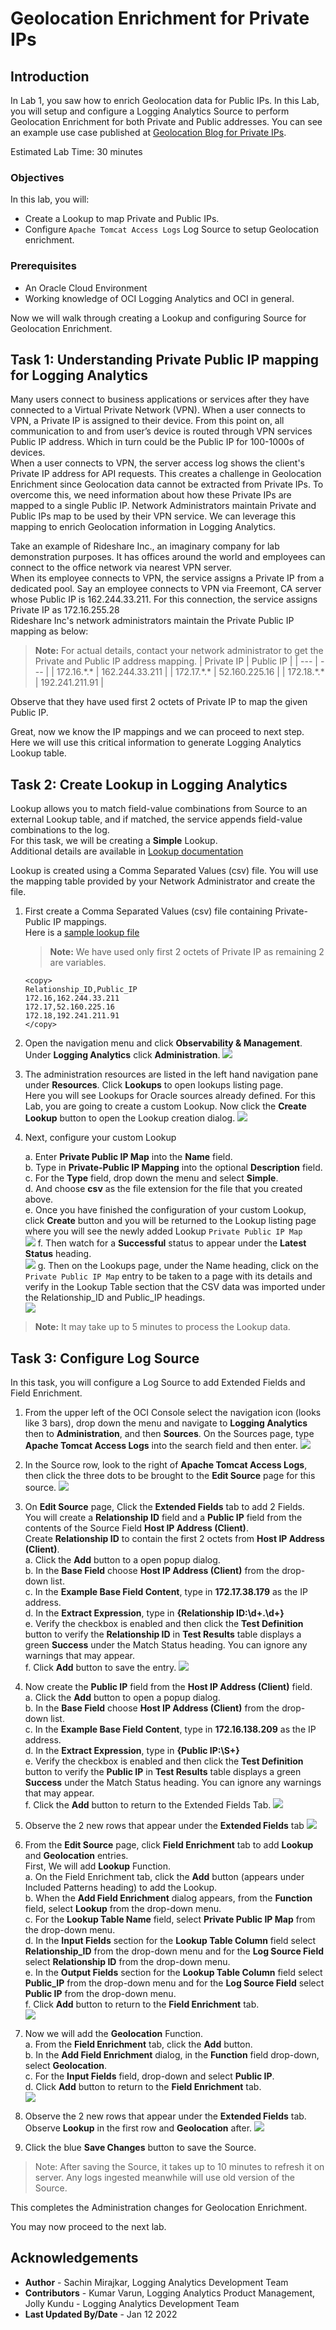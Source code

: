 # Geolocation Enrichment for Private IPs

## Introduction

In Lab 1, you saw how to enrich Geolocation data for Public IPs. In this Lab, you will setup and configure a Logging Analytics Source to perform Geolocation Enrichment for both Private and Public addresses.
You can see an example use case published at [Geolocation Blog for Private IPs](https.blogs.oracle.com).

Estimated Lab Time: 30 minutes

### Objectives

In this lab, you will:
* Create a Lookup to map Private and Public IPs.
* Configure `Apache Tomcat Access Logs` Log Source to setup Geolocation enrichment.

### Prerequisites

* An Oracle Cloud Environment
* Working knowledge of OCI Logging Analytics and OCI in general.


Now we will walk through creating a Lookup and configuring Source for Geolocation Enrichment.

## **Task 1:**  Understanding Private Public IP mapping for Logging Analytics
Many users connect to business applications or services after they have connected to a Virtual Private Network (VPN). When a user connects to VPN, a Private IP is assigned to their device. From this point on, all communication to and from user’s device is routed through VPN services Public IP address. Which in turn could be the Public IP for 100-1000s of devices.</br>
When a user connects to VPN, the server access log shows the client's Private IP address for API requests. This creates a challenge in Geolocation Enrichment since Geolocation data cannot be extracted from Private IPs. To overcome this, we need information about how these Private IPs are mapped to a single Public IP.
Network Administrators maintain Private and Public IPs map to be used by their VPN service. We can leverage this mapping to enrich Geolocation information in Logging Analytics.

Take an example of Rideshare Inc., an imaginary company for lab demonstration purposes. It has offices around the world and employees can connect to the office network via nearest VPN server.</br>
When its employee connects to VPN, the service assigns a Private IP from a dedicated pool. Say an employee connects to VPN via Freemont, CA server whose Public IP is 162.244.33.211. For this connection, the service assigns Private IP as 172.16.255.28</br>
Rideshare Inc's network administrators maintain the Private Public IP mapping as below:
> **Note:** For actual details, contact your network administrator to get the Private and Public IP address mapping.
| Private IP |  Public IP |
| --- | --- |
| 172.16.\*.\* | 162.244.33.211 |
| 172.17.\*.\* | 52.160.225.16 |
| 172.18.\*.\* | 192.241.211.91 |

Observe that they have used first 2 octets of Private IP to map the given Public IP.

Great, now we know the IP mappings and we can proceed to next step. Here we will use this critical information to generate Logging Analytics Lookup table.

## **Task 2:**  Create Lookup in Logging Analytics
Lookup allows you to match field-value combinations from Source to an external Lookup table, and if matched, the service appends field-value combinations to the log.</br>
For this task, we will be creating a **Simple** Lookup.</br>
Additional details are available in [Lookup documentation](https://docs.oracle.com/en-us/iaas/logging-analytics/doc/manage-lookups.html)

Lookup is created using a Comma Separated Values (csv) file. You will use the mapping table provided by your Network Administrator and create the file.

1. First create a Comma Separated Values (csv) file containing Private-Public IP mappings.</br>
Here is a [sample lookup file](./images/private-public-ip-mapping.csv)
    > **Note:** We have used only first 2 octets of Private IP as remaining 2 are variables.
    ```
    <copy>
    Relationship_ID,Public_IP
    172.16,162.244.33.211
    172.17,52.160.225.16
    172.18,192.241.211.91
    </copy>
    ```

2. Open the navigation menu and click **Observability & Management**. Under **Logging Analytics** click **Administration**.
![](./images/oci-console-menu-la-admin.jpg " ")

3. The administration resources are listed in the left hand navigation pane under **Resources**. Click **Lookups** to open lookups listing page.</br>
Here you will see Lookups for Oracle sources already defined. For this Lab, you are going to create a custom Lookup. Now click the **Create Lookup** button to open the Lookup creation dialog.
     ![](./images/admin-lookup-home.jpg " ")

4. Next, configure your custom Lookup

    a. Enter **Private Public IP Map** into the **Name** field.</br>
    b. Type in **Private-Public IP Mapping** into the optional **Description** field.</br>
    c. For the **Type** field, drop down the menu and select **Simple**.</br>
    d. And choose **csv** as the file extension for the file that you created above.</br>
    e. Once you have finished the configuration of your custom Lookup, click **Create** button and you will be returned to the Lookup listing page where you will see the newly added Lookup `Private Public IP Map`</br>
        ![](./images/admin-lookup-create.jpg " ")
    f. Then watch for a **Successful** status to appear under the **Latest Status** heading.</br>
        ![](./images/admin-lookup-create-success.jpg " ")
    g. Then on the Lookups page, under the Name heading, click on the `Private Public IP Map` entry to be taken to a page with its details and verify in the Lookup Table section that the CSV data was imported under the Relationship\_ID and Public\_IP headings.</br>
        ![](./images/admin-lookup-create-success-table.jpg " ")
> **Note:** It may take up to 5 minutes to process the Lookup data.


## **Task 3:**  Configure Log Source
In this task, you will configure a Log Source to add Extended Fields and Field Enrichment.

1. From the upper left of the OCI Console select the navigation icon (looks like 3 bars), drop down the menu and navigate to **Logging Analytics** then to **Administration**, and then **Sources**. On the Sources page, type **Apache Tomcat Access Logs** into the search field and then enter.
     ![](./images/admin-source-search.jpg " ")

2. In the Source row, look to the right of **Apache Tomcat Access Logs**, then click the three dots to be brought to the **Edit Source** page for this source.
![](./images/admin-source-source-edit-included-patterns.jpg " ")

3. On **Edit Source** page, Click the **Extended Fields** tab to add 2 Fields.</br>
    You will create a **Relationship ID** field and a **Public IP** field from the contents of the Source Field **Host IP Address (Client)**.</br>
    Create **Relationship ID** to contain the first 2 octets from **Host IP Address (Client)**.</br>
      a. Click the **Add** button to a open popup dialog.</br>
      b. In the **Base Field** choose **Host IP Address (Client)** from the drop-down list.</br>
      c. In the **Example Base Field Content**, type in **172.17.38.179** as the IP address.</br>
      d. In the **Extract Expression**, type in **{Relationship ID:\d+.\d+}**</br>
      e. Verify the checkbox is enabled and then click the **Test Definition** button to verify the **Relationship ID** in **Test Results** table displays a green **Success** under the Match Status heading. You can ignore any warnings that may appear.</br>
      f. Click **Add** button to save the entry.
      ![](./images/admin-source-edit-ext-field-add1.jpg " ")

4. Now create the **Public IP** field from the **Host IP Address (Client)** field.</br>
      a. Click the **Add** button to open a popup dialog.</br>
      b. In the **Base Field** choose **Host IP Address (Client)** from the drop-down list.</br>
      c. In the **Example Base Field Content**, type in **172.16.138.209** as the IP address.</br>
      d. In the **Extract Expression**, type in **{Public IP:\S+}**</br>
      e. Verify the checkbox is enabled and then click the **Test Definition** button to verify the **Public IP** in **Test Results** table displays a green **Success** under the Match Status heading. You can ignore any warnings that may appear.</br>
      f. Click the **Add** button to return to the Extended Fields Tab.
      ![](./images/admin-source-edit-ext-field-add2.jpg " ")

5. Observe the 2 new rows that appear under the **Extended Fields** tab
  ![](./images/admin-source-edit-ext-field-final.jpg " ")

6. From the **Edit Source** page, click **Field Enrichment** tab to add  **Lookup** and **Geolocation** entries.</br>
    First, We will add **Lookup** Function.</br>
      a. On the Field Enrichment tab, click the **Add** button (appears under Included Patterns heading) to add the Lookup.</br>
      b. When the **Add Field Enrichment** dialog appears, from the **Function** field, select **Lookup** from the drop-down menu.</br>
      c. For the **Lookup Table Name** field, select **Private Public IP Map** from the drop-down menu.</br>
      d. In the **Input Fields** section for the **Lookup Table Column** field select **Relationship\_ID** from the drop-down menu and for the **Log Source Field** select **Relationship ID** from the drop-down menu.</br>
      e. In the **Output Fields** section for the **Lookup Table Column** field select **Public_IP** from the drop-down menu and for the **Log Source Field** select **Public IP** from the drop-down menu.</br>
      f. Click **Add** button to return to the **Field Enrichment** tab.</br>
      ![](./images/admin-source-edit-field-enrichment-lookup.jpg " ")

7. Now we will add the **Geolocation** Function.</br>
      a. From the **Field Enrichment** tab, click the **Add** button.</br>
      b. In the **Add Field Enrichment** dialog, in the **Function** field drop-down, select **Geolocation**.</br>
      c. For the **Input Fields** field, drop-down and select **Public IP**.</br>
      d. Click **Add** button to return to the **Field Enrichment** tab.</br>
      ![](./images/admin-source-edit-field-enrichment-geo.jpg " ")

8. Observe the 2 new rows that appear under the **Extended Fields** tab. Observe **Lookup** in the first row and **Geolocation** after.
      ![](./images/admin-source-edit-field-enrichment-final.jpg " ")

9. Click the blue **Save Changes** button to save the Source.

> Note: After saving the Source, it takes up to 10 minutes to refresh it on server. Any logs ingested meanwhile will use old version of the Source.

This completes the Administration changes for Geolocation Enrichment.

You may now proceed to the next lab.

## Acknowledgements
* **Author** - Sachin Mirajkar, Logging Analytics Development Team
* **Contributors** -  Kumar Varun, Logging Analytics Product Management, Jolly Kundu - Logging Analytics Development Team
* **Last Updated By/Date** - Jan 12 2022
